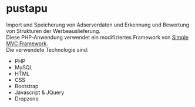 # pustapu
Import und Speicherung von Adserverdaten und Erkennung und Bewertung von Strukturen der Werbeauslieferung.<br>
Diese PHP-Anwendung verwendet ein modifiziertes Framework von <a href="https://github.com/cescgie/Simple-MVC">Simple MVC Framework</a>.<br>
Die verwendete Technologie sind:<br>
<ul>
<li>PHP</li>
<li>MySQL</li>
<li>HTML</li>
<li>CSS</li>
<li>Bootstrap</li>
<li>Javascript & JQuery</li>
<li>Dropzone</li>
</ul>
